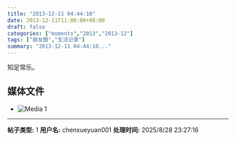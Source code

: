 ```yaml
---
title: "2013-12-11 04:44:10"
date: 2013-12-11T11:00:00+08:00
draft: false
categories: ["moments","2013","2013-12"]
tags: ["朋友圈","生活记录"]
summary: "2013-12-11 04:44:10..."
---
```


知足常乐。

## 媒体文件

- ![Media 1](/Moments/photos/2013-12-11/201312110444100.jpg)

---

**帖子类型:** 1
**用户名:** chenxueyuan001
**处理时间:** 2025/8/28 23:27:16